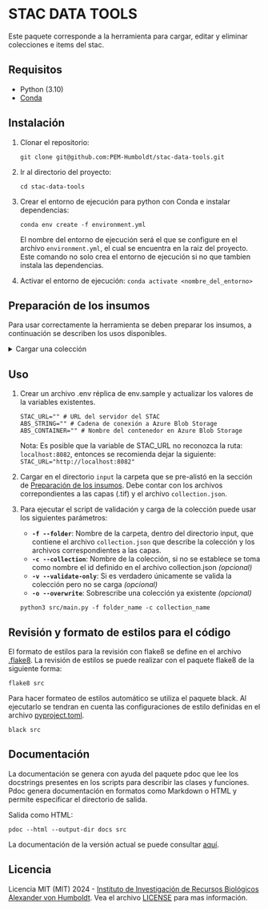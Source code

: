 # STAC DATA TOOLS

Este paquete corresponde a la herramienta para cargar, editar y eliminar colecciones e items del stac.

## Requisitos

- Python (3.10)
- [Conda](https://conda.io/projects/conda/en/latest/index.html)

## Instalación

1. Clonar el repositorio: 
   
   ```
   git clone git@github.com:PEM-Humboldt/stac-data-tools.git
   ```
   
2. Ir al directorio del proyecto: 
   
   ```
   cd stac-data-tools
   ```

3. Crear el entorno de ejecución para python con Conda e instalar dependencias: 
    
    ```
    conda env create -f environment.yml
    ```
    
    El nombre del entorno de ejecución será el que se configure en el archivo `environment.yml`, el cual se encuentra en la raiz del proyecto. Este comando no solo crea el entorno de ejecución si no que tambien instala las dependencias.

4. Activar el entorno de ejecución: `conda activate <nombre_del_entorno>`

## Preparación de los insumos

Para usar correctamente la herramienta se deben preparar los insumos, a continuación se describen los usos disponibles.

<details>
<summary>Cargar una colección</summary>

Para cargar una nueva colección (incluyendo los items de la misma) se debe seguir los siguientes pasos:

1. Crear una carpeta, sin importar su nombre o ubicación, donde se va a almacenar todos los archivos necesarios para cargar la colección al STAC.
1. Agregar en la carpeta un archivo llamado `collection.json` donde describa toda la información que se desea cargar a la nueva colección. Para esto, debe seguir la especificación dada en el archivo [collection.md](spec/collection.md). El archivo [collection.example.json](spec/collection.example.json) sirve como ejemplo y como punto de partida.
1. Agregar en la carpeta todos los archivos (.tif) con las capas que desea subir como items de la colección.

</details>

## Uso

1. Crear un archivo .env réplica de env.sample y actualizar los valores de la variables existentes.
    ```
    STAC_URL="" # URL del servidor del STAC
    ABS_STRING="" # Cadena de conexión a Azure Blob Storage
    ABS_CONTAINER="" # Nombre del contenedor en Azure Blob Storage
    ```
    Nota: Es posible que la variable de STAC_URL no reconozca la ruta: `localhost:8082`, entonces se recomienda dejar la siguiente: `STAC_URL="http://localhost:8082"`
  
2. Cargar en el directorio `input` la carpeta que se pre-alistó en la sección de [Preparación de los insumos](#preparacion-de-los-insumos). Debe contar con los archivos correpondientes a las capas (.tif) y el archivo `collection.json`.

3. Para ejecutar el script de validación y carga de la colección puede usar los siguientes parámetros:

    - **`-f --folder`**: Nombre de la carpeta, dentro del directorio input, que contiene el archivo `collection.json` que describe la colección y los archivos correspondientes a las capas.
    - **`-c --collection`**: Nombre de la colección, si no se establece se toma como nombre el id definido en el archivo collection.json *(opcional)*
    - **`-v --validate-only`**: Si es verdadero únicamente se valida la colección pero no se carga *(opcional)*
    - **`-o --overwrite`**: Sobrescribe una colección ya existente *(opcional)*

    ```
    python3 src/main.py -f folder_name -c collection_name
    ```

## Revisión y formato de estilos para el código

El formato de estilos para la revisión con flake8 se define en el archivo [.flake8](.flake8). La revisión de estilos se puede realizar con el paquete flake8 de la siguiente forma:
```
flake8 src
```

Para hacer formateo de estilos automático se utiliza el paquete black. Al ejecutarlo se tendran en cuenta las configuraciones de estilo definidas en el archivo [pyproject.toml](pyproject.toml).
```
black src

```

## Documentación

La documentación se genera con ayuda del paquete pdoc que lee los docstrings presentes en los scripts para describir las clases y funciones. Pdoc genera documentación en formatos como Markdown o HTML y permite especificar el directorio de salida.

Salida como HTML:
```
pdoc --html --output-dir docs src
```

La documentación de la versión actual se puede consultar [aquí](https://pem-humboldt.github.io/stac-data-tools/src/).

## Licencia

Licencia MIT (MIT) 2024 - [Instituto de Investigación de Recursos Biológicos Alexander von Humboldt](http://humboldt.org.co). Vea el archivo [LICENSE](LICENSE) para mas información.
